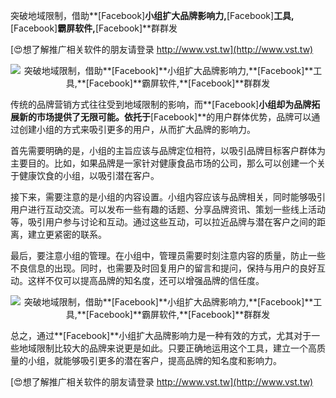 突破地域限制，借助**[Facebook]**小组扩大品牌影响力,**[Facebook]**工具,**[Facebook]**霸屏软件,**[Facebook]**群群发

[😍想了解推广相关软件的朋友请登录 http://www.vst.tw](http://www.vst.tw)

 <center><img src="https://vst.tw/MP4/tuiguang/png/7.png" alt="突破地域限制，借助**[Facebook]**小组扩大品牌影响力,**[Facebook]**工具,**[Facebook]**霸屏软件,**[Facebook]**群群发"></center>

传统的品牌营销方式往往受到地域限制的影响，而**[Facebook]**小组却为品牌拓展新的市场提供了无限可能。依托于**[Facebook]**的用户群体优势，品牌可以通过创建小组的方式来吸引更多的用户，从而扩大品牌的影响力。

首先需要明确的是，小组的主旨应该与品牌定位相符，以吸引品牌目标客户群体为主要目的。比如，如果品牌是一家针对健康食品市场的公司，那么可以创建一个关于健康饮食的小组，以吸引潜在客户。

接下来，需要注意的是小组的内容设置。小组内容应该与品牌相关，同时能够吸引用户进行互动交流。可以发布一些有趣的话题、分享品牌资讯、策划一些线上活动等，吸引用户参与讨论和互动。通过这些互动，可以拉近品牌与潜在客户之间的距离，建立更紧密的联系。

最后，要注意小组的管理。在小组中，管理员需要时刻注意内容的质量，防止一些不良信息的出现。同时，也需要及时回复用户的留言和提问，保持与用户的良好互动。这样不仅可以提高品牌的知名度，还可以增强品牌的信任度。

 <center><img src="https://vst.tw/MP4/tuiguang/png/8.png" alt="突破地域限制，借助**[Facebook]**小组扩大品牌影响力,**[Facebook]**工具,**[Facebook]**霸屏软件,**[Facebook]**群群发"></center>

总之，通过**[Facebook]**小组扩大品牌影响力是一种有效的方式，尤其对于一些地域限制比较大的品牌来说更是如此。只要正确地运用这个工具，建立一个高质量的小组，就能够吸引更多的潜在客户，提高品牌的知名度和影响力。

[😍想了解推广相关软件的朋友请登录 http://www.vst.tw](http://www.vst.tw)



